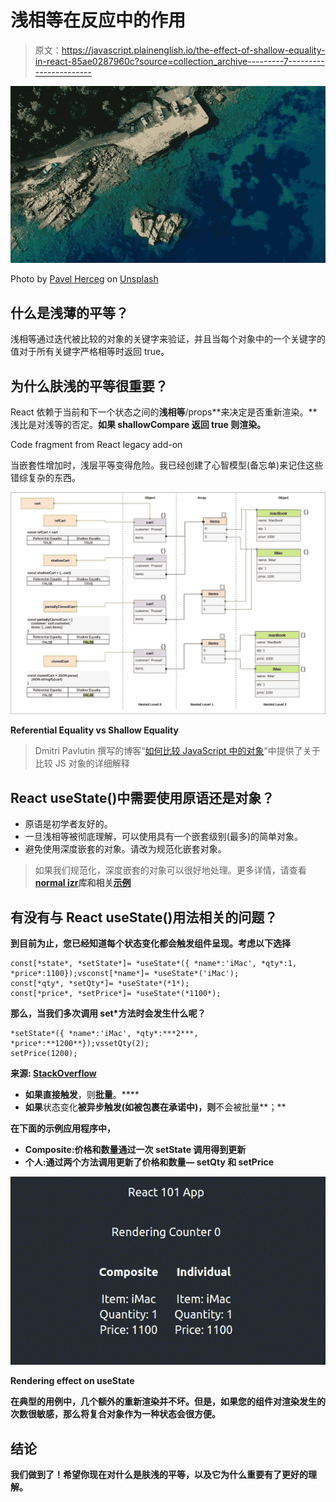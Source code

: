 # 浅相等在反应中的作用

> 原文：<https://javascript.plainenglish.io/the-effect-of-shallow-equality-in-react-85ae0287960c?source=collection_archive---------7----------------------->

![](img/40b8cc5067074a11b90a8376d104a902.png)

Photo by [Pavel Herceg](https://unsplash.com/@pavelherceg?utm_source=unsplash&utm_medium=referral&utm_content=creditCopyText) on [Unsplash](https://unsplash.com/s/photos/shallow?utm_source=unsplash&utm_medium=referral&utm_content=creditCopyText)

## **什么是浅薄的平等？**

浅相等通过迭代被比较的对象的关键字来验证，并且当每个对象中的一个关键字的值对于所有关键字严格相等时返回 true。

## **为什么肤浅的平等很重要？**

React 依赖于当前和下一个状态之间的**浅相等**/props**来决定是否重新渲染。**浅比是对浅等的否定。**如果 shallowCompare 返回 true 则渲染。**

Code fragment from React legacy add-on

当嵌套性增加时，浅层平等变得危险。我已经创建了心智模型(备忘单)来记住这些错综复杂的东西。

![](img/11caab4db8ccaa0cefbc51f83ce31e2f.png)

**Referential Equality vs Shallow Equality**

> Dmitri Pavlutin 撰写的博客“[如何比较 JavaScript 中的对象](https://dmitripavlutin.com/how-to-compare-objects-in-javascript/)”中提供了关于比较 JS 对象的详细解释

## **React useState()中需要使用原语还是对象？**

*   原语是初学者友好的。
*   一旦浅相等被彻底理解，可以使用具有一个嵌套级别(最多)的简单对象。
*   避免使用深度嵌套的对象。请改为规范化嵌套对象。

> 如果我们规范化，深度嵌套的对象可以很好地处理。更多详情，请查看[**normal izr**](https://www.npmjs.com/package/normalizr)**库和相关[示例](https://github.com/paularmstrong/normalizr/tree/1f6ae6ad6f3155888a41eacab3ed1e12c07a9c8b/examples/relationships)**

## ****有没有与 React useState()用法相关的问题？****

**到目前为止，您已经知道每个状态变化都会触发组件呈现。考虑以下选择**

```
const[*state*, *setState*]= *useState*({ *name*:'iMac', *qty*:1, *price*:1100});vsconst[*name*]= *useState*('iMac');
const[*qty*, *setQty*]= *useState*(*1*);
const[*price*, *setPrice*]= *useState*(*1100*);
```

**那么，当我们多次调用 set*方法时会发生什么呢？**

```
*setState*({ *name*:'iMac', *qty*:***2***, *price*:**1200**});vssetQty(2);
setPrice(1200);
```

**来源: [StackOverflow](https://stackoverflow.com/questions/53048495/does-react-batch-state-update-functions-when-using-hooks)**

*   **如果直接触发**，则**批量**。****
*   **如果**状态变化**被异步触发(如被包裹在承诺中)，则**不会被批量**；**

**在下面的示例应用程序中，**

*   **Composite:价格和数量通过一次 setState 调用得到更新**
*   **个人:通过两个方法调用更新了价格和数量— setQty 和 setPrice**

**![](img/0965dcdf4b9bed13bfb53260462444f3.png)**

**Rendering effect on useState**

**在典型的用例中，几个额外的重新渲染并不坏。但是，如果您的组件对渲染发生的次数很敏感，那么将复合对象作为一种状态会很方便。**

## **结论**

**我们做到了！希望你现在对什么是肤浅的平等，以及它为什么重要有了更好的理解。**
